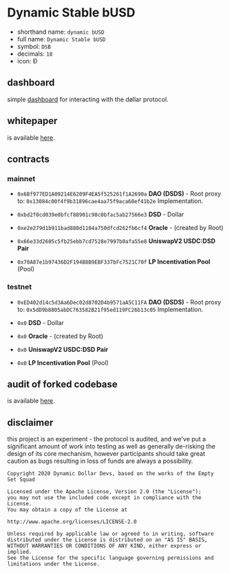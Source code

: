 # Dynamic Stable bUSD

- shorthand name: `dynamic bUSD`
- full name: `Dynamic Stable bUSD`
- symbol: `DSB`
- decimals: `18`
- icon: Ð

## dashboard

simple [dashboard](https://github.com/emptysetsquad/dollar-dashboard) for interacting with the døllar protocol.

## whitepaper

is available [here](https://github.com/bitdeep/dsb-protocol/blob/master/whitepaper.pdf).

## contracts
### mainnet
- `0x6Bf977ED1A09214E6209F4EA5f525261f1A2690a` **DAO (DSDS)** - Root
  proxy to: `0x13084c00f4f9b31896cae4aa75f9aca60ef41b2e` Implementation.
  
- `0xbd2f0cd039e0bfcf88901c98c0bfac5ab27566e3` **DSD** - Dollar
- `0xe2e279d1b911bad880d1104a750dfcd262fb6cf4` **Oracle** - (created by Root)
- `0x66e33d2605c5fb25ebb7cd7528e7997b0afa55e8` **UniswapV2 USDC:DSD Pair**
- `0x70A87e1b97436D2F194B8B9EBF337bFc7521C70f` **LP Incentivation Pool** (Pool)

### testnet
- `0xED402d14c5d3Aa6Dec02d8702D4b9571aA5C11FA` **DAO (DSDS)** - Root
  proxy to: `0x5dD9b8805abDC763582B21f95ed119FC26b13c05` Implementation.

- `0x0` **DSD** - Dollar
- `0x0` **Oracle** - (created by Root)
- `0x0` **UniswapV2 USDC:DSD Pair**
- `0x0` **LP Incentivation Pool** (Pool)


## audit of forked codebase

is available [here](https://github.com/dynamicdollardevs/dsd/blob/master/audit/REP-Dollar-06-11-20.pdf).

## disclaimer
this project is an experiment - the protocol is audited, and we've put a significant amount of work into testing as well as generally de-risking the design of its core mechanism, however participants should take great caution as bugs resulting in loss of funds are always a possibility.

```
Copyright 2020 Dynamic Dollar Devs, based on the works of the Empty Set Squad

Licensed under the Apache License, Version 2.0 (the "License");
you may not use the included code except in compliance with the License.
You may obtain a copy of the License at

http://www.apache.org/licenses/LICENSE-2.0

Unless required by applicable law or agreed to in writing, software
distributed under the License is distributed on an "AS IS" BASIS,
WITHOUT WARRANTIES OR CONDITIONS OF ANY KIND, either express or implied.
See the License for the specific language governing permissions and
limitations under the License.
```